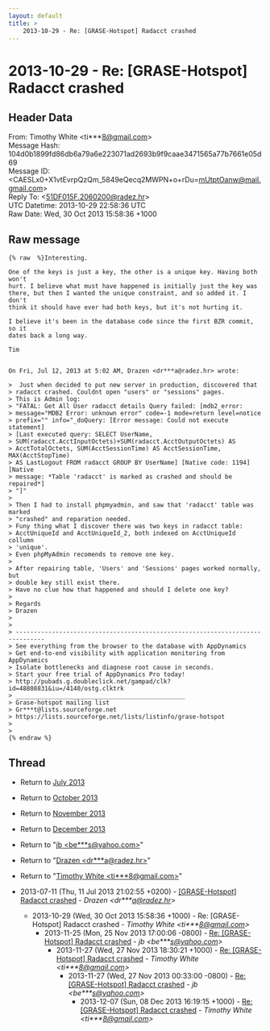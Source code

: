 ```yaml
---
layout: default
title: >
    2013-10-29 - Re: [GRASE-Hotspot] Radacct crashed
---
```


# 2013-10-29 - Re: [GRASE-Hotspot] Radacct crashed

## Header Data

From: Timothy White \<ti***8@gmail.com\><br>
Message Hash: 104d0b1899fd86db6a79a6e223071ad2693b9f9caae3471565a77b7661e05d69<br>
Message ID: \<CAESLx0+X1vtEvrpQzQm_5849eQecq2MWPN+o+rDu=mUtptOanw@mail.gmail.com\><br>
Reply To: \<51DF015F.2060200@radez.hr\><br>
UTC Datetime: 2013-10-29 22:58:36 UTC<br>
Raw Date: Wed, 30 Oct 2013 15:58:36 +1000<br>

## Raw message

```
{% raw  %}Interesting.

One of the keys is just a key, the other is a unique key. Having both won't
hurt. I believe what must have happened is initially just the key was
there, but then I wanted the unique constraint, and so added it. I don't
think it should have ever had both keys, but it's not hurting it.

I believe it's been in the database code since the first BZR commit, so it
dates back a long way.

Tim


On Fri, Jul 12, 2013 at 5:02 AM, Drazen <dr***a@radez.hr> wrote:

>  Just when decided to put new server in production, discovered that
> radacct crashed. Couldnt open "users" or "sessions" pages.
> This is Admin log:
> "FATAL: Get All User radacct details Query failed: [mdb2_error:
> message="MDB2 Error: unknown error" code=-1 mode=return level=notice
> prefix="" info="_doQuery: [Error message: Could not execute statement]
> [Last executed query: SELECT UserName,
> SUM(radacct.AcctInputOctets)+SUM(radacct.AcctOutputOctets) AS
> AcctTotalOctets, SUM(AcctSessionTime) AS AcctSessionTime, MAX(AcctStopTime)
> AS LastLogout FROM radacct GROUP BY UserName] [Native code: 1194] [Native
> message: *Table 'radacct' is marked as crashed and should be repaired*]
> "]"
>
> Then I had to install phpmyadmin, and saw that 'radacct' table was marked
> "crashed" and reparation needed.
> Funy thing what I discover there was two keys in radacct table:
> AcctUniqueId and AcctUniqueId_2, both indexed on AcctUniqueId collumn
> 'unique'.
> Even phpMyAdmin recomends to remove one key.
>
> After repairing table, 'Users' and 'Sessions' pages worked normally, but
> double key still exist there.
> Have no clue how that happened and should I delete one key?
>
> Regards
> Drazen
>
>
> ------------------------------------------------------------------------------
> See everything from the browser to the database with AppDynamics
> Get end-to-end visibility with application monitoring from AppDynamics
> Isolate bottlenecks and diagnose root cause in seconds.
> Start your free trial of AppDynamics Pro today!
> http://pubads.g.doubleclick.net/gampad/clk?id=48808831&iu=/4140/ostg.clktrk
> _______________________________________________
> Grase-hotspot mailing list
> Gr***t@lists.sourceforge.net
> https://lists.sourceforge.net/lists/listinfo/grase-hotspot
>
>
{% endraw %}
```

## Thread

+ Return to [July 2013](/archive/2013/07)
+ Return to [October 2013](/archive/2013/10)
+ Return to [November 2013](/archive/2013/11)
+ Return to [December 2013](/archive/2013/12)

+ Return to "[jb <be***s<span>@</span>yahoo.com>](/authors/be___s_at_yahoo_com)"
+ Return to "[Drazen <dr***a<span>@</span>radez.hr>](/authors/dr___a_at_radez_hr)"
+ Return to "[Timothy White <ti***8<span>@</span>gmail.com>](/authors/ti___8_at_gmail_com)"

+ 2013-07-11 (Thu, 11 Jul 2013 21:02:55 +0200) - [[GRASE-Hotspot] Radacct crashed](/archive/2013/07/0720b8d61773abc8264062c726e216d41ae87fd6eca19ad7bf990f6317e98dac) - _Drazen \<dr***a@radez.hr\>_
  + 2013-10-29 (Wed, 30 Oct 2013 15:58:36 +1000) - Re: [GRASE-Hotspot] Radacct crashed - _Timothy White \<ti***8@gmail.com\>_
    + 2013-11-25 (Mon, 25 Nov 2013 17:00:06 -0800) - [Re: [GRASE-Hotspot] Radacct crashed](/archive/2013/11/36294a3420f610a95b23e8f927b24121d437cc5333787108babc2a17751a7433) - _jb \<be***s@yahoo.com\>_
      + 2013-11-27 (Wed, 27 Nov 2013 18:30:21 +1000) - [Re: [GRASE-Hotspot] Radacct crashed](/archive/2013/11/56e318ad862d0430c598ab426c3b84879f93a55f75e62b977d1746b4e78a6d76) - _Timothy White \<ti***8@gmail.com\>_
        + 2013-11-27 (Wed, 27 Nov 2013 00:33:00 -0800) - [Re: [GRASE-Hotspot] Radacct crashed](/archive/2013/11/13c48fadd1c97f6a0c818a129844ac55a49aee4938de4b504b909e89c9e51875) - _jb \<be***s@yahoo.com\>_
          + 2013-12-07 (Sun, 08 Dec 2013 16:19:15 +1000) - [Re: [GRASE-Hotspot] Radacct crashed](/archive/2013/12/d8726e46a468e7331f7cafa82cece4413cb70abbcdf33b03151565a5d02a7b5e) - _Timothy White \<ti***8@gmail.com\>_

